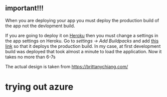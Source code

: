 ## important!!!

When you are deploying your app you must deploy the production build of the app not the devlopment build.

If you are going to deploy it on <a href="https://www.heroku.com/home" target="blank">Heroku</a> then you must change a settings in the app settings on Heroku. Go to <i>settings -> Add Buildpacks</i> and add <a href="https://github.com/mars/create-react-app-buildpack" target="blank">this link</a> so that it deploys the production build. In my case, at first development build was deployed that took almost a minute to load the application. Now it takes no more than 6-7s

The actual design is taken from https://brittanychiang.com/

# trying out azure